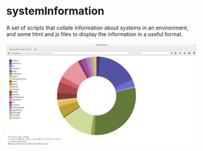 # systemInformation
A set of scripts that collate information about systems in an environment, and some html and js files to display the information in a useful format.



![Screenshot of example pie chart](/img/Screenshot%20from%202015-05-16%2018%3A53%3A24.png?raw=true "Example pie chart")

